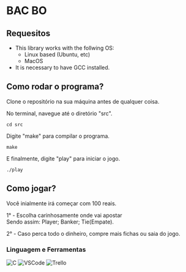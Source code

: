 # BAC BO

## Requesitos
- This library works with the follwing OS:
   - Linux based (Ubuntu, etc)
   - MacOS
- It is necessary to have GCC installed.

## Como rodar o programa?

Clone o repositório na sua máquina antes de qualquer coisa.

No terminal, navegue até o diretório "src".
```
cd src
```
Digite "make" para compilar o programa.
```
make
```
E finalmente, digite "play" para iniciar o jogo.
```
./play
```
## Como jogar?

Você inialmente irá começar com 100 reais.

1° - Escolha carinhosamente onde vai apostar
      <br> Sendo assim: Player; Banker; Tie(Empate).

2° - Caso perca todo o dinheiro, compre mais fichas ou saia do jogo.

### Linguagem e Ferramentas
![C](https://img.shields.io/badge/C-000000?style=for-the-badge&logo=code&logoColor=white)
![VSCode](https://img.shields.io/badge/VSCode-007ACC?style=for-the-badge&logo=visual-studio-code&logoColor=white)
![Trello](https://img.shields.io/badge/Trello-0079BF?style=for-the-badge&logo=trello&logoColor=white)



